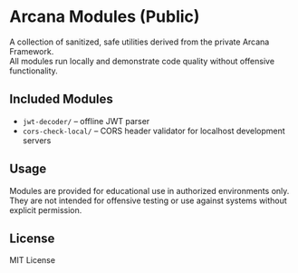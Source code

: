 # Arcana Modules (Public)

A collection of sanitized, safe utilities derived from the private Arcana Framework.  
All modules run locally and demonstrate code quality without offensive functionality.

## Included Modules
- `jwt-decoder/` – offline JWT parser
- `cors-check-local/` – CORS header validator for localhost development servers

## Usage
Modules are provided for educational use in authorized environments only.  
They are not intended for offensive testing or use against systems without explicit permission.

## License
MIT License
